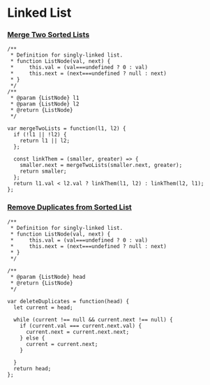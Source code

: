 # Linked List

### [Merge Two Sorted Lists](https://leetcode.com/problems/merge-two-sorted-lists/)

```
/**
 * Definition for singly-linked list.
 * function ListNode(val, next) {
 *     this.val = (val===undefined ? 0 : val)
 *     this.next = (next===undefined ? null : next)
 * }
 */
/**
 * @param {ListNode} l1
 * @param {ListNode} l2
 * @return {ListNode}
 */
 
var mergeTwoLists = function(l1, l2) {
  if (!l1 || !l2) {
    return l1 || l2;
  };

  const linkThem = (smaller, greater) => {
    smaller.next = mergeTwoLists(smaller.next, greater);
    return smaller;
  };
  return l1.val < l2.val ? linkThem(l1, l2) : linkThem(l2, l1);
};
```

### [Remove Duplicates from Sorted List](https://leetcode.com/problems/remove-duplicates-from-sorted-list/)

```
/**
 * Definition for singly-linked list.
 * function ListNode(val, next) {
 *     this.val = (val===undefined ? 0 : val)
 *     this.next = (next===undefined ? null : next)
 * }
 */
 
/**
 * @param {ListNode} head
 * @return {ListNode}
 */
 
var deleteDuplicates = function(head) {
  let current = head;

  while (current !== null && current.next !== null) {
    if (current.val === current.next.val) {
      current.next = current.next.next;
    } else {
      current = current.next;
    }

  }
  return head;
};
```
